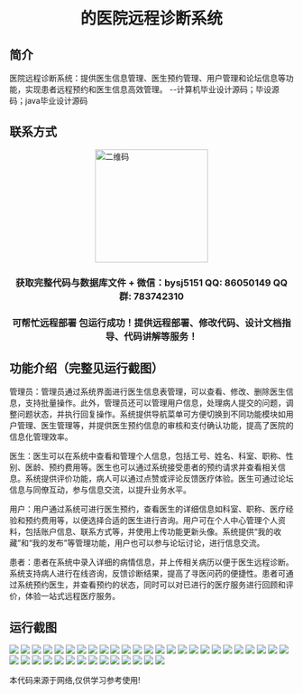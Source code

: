 <p><h1 align="center">的医院远程诊断系统</h1></p>

## 简介
医院远程诊断系统：提供医生信息管理、医生预约管理、用户管理和论坛信息等功能，实现患者远程预约和医生信息高效管理。    --计算机毕业设计源码；毕设源码；java毕业设计源码


## 联系方式
<img src="https://bs-1329754181.cos.ap-shanghai.myqcloud.com/wx.jpg" alt="二维码" style="display: block; margin: 0 auto;" width="200px">
<p><h3 align="center">获取完整代码与数据库文件 + 微信：bysj5151 QQ: 86050149 QQ群: 783742310</h3></p>
<p><h3 align="center">可帮忙远程部署 包运行成功！提供远程部署、修改代码、设计文档指导、代码讲解等服务！</h3></p>

## 功能介绍（完整见运行截图）
管理员：管理员通过系统界面进行医生信息表管理，可以查看、修改、删除医生信息，支持批量操作。此外，管理员还可以管理用户信息，处理病人提交的问题，调整问题状态，并执行回复操作。系统提供导航菜单可方便切换到不同功能模块如用户管理、医生管理等，并提供医生预约信息的审核和支付确认功能，提高了医院的信息化管理效率。

医生：医生可以在系统中查看和管理个人信息，包括工号、姓名、科室、职称、性别、医龄、预约费用等。医生也可以通过系统接受患者的预约请求并查看相关信息。系统提供评价功能，病人可以通过点赞或评论反馈医疗体验。医生可通过论坛信息与同僚互动，参与信息交流，以提升业务水平。

用户：用户通过系统可进行医生预约，查看医生的详细信息如科室、职称、医疗经验和预约费用等，以便选择合适的医生进行咨询。用户可在个人中心管理个人资料，包括账户信息、联系方式等，并使用上传功能更新头像。系统提供“我的收藏”和“我的发布”等管理功能，用户也可以参与论坛讨论，进行信息交流。

患者：患者在系统中录入详细的病情信息，并上传相关病历以便于医生远程诊断。系统支持病人进行在线咨询，反馈诊断结果，提高了寻医问药的便捷性。患者可通过系统预约医生，并查看预约的状态，同时可以对已进行的医疗服务进行回顾和评价，体验一站式远程医疗服务。


## 运行截图
![](https://bs-1329754181.cos.ap-shanghai.myqcloud.com/ssm/HospitalRemoteDiagnosisSystem/img/001.jpg)
![](https://bs-1329754181.cos.ap-shanghai.myqcloud.com/ssm/HospitalRemoteDiagnosisSystem/img/002.jpg)
![](https://bs-1329754181.cos.ap-shanghai.myqcloud.com/ssm/HospitalRemoteDiagnosisSystem/img/003.jpg)
![](https://bs-1329754181.cos.ap-shanghai.myqcloud.com/ssm/HospitalRemoteDiagnosisSystem/img/004.jpg)
![](https://bs-1329754181.cos.ap-shanghai.myqcloud.com/ssm/HospitalRemoteDiagnosisSystem/img/005.jpg)
![](https://bs-1329754181.cos.ap-shanghai.myqcloud.com/ssm/HospitalRemoteDiagnosisSystem/img/006.jpg)
![](https://bs-1329754181.cos.ap-shanghai.myqcloud.com/ssm/HospitalRemoteDiagnosisSystem/img/007.jpg)
![](https://bs-1329754181.cos.ap-shanghai.myqcloud.com/ssm/HospitalRemoteDiagnosisSystem/img/008.jpg)
![](https://bs-1329754181.cos.ap-shanghai.myqcloud.com/ssm/HospitalRemoteDiagnosisSystem/img/009.jpg)
![](https://bs-1329754181.cos.ap-shanghai.myqcloud.com/ssm/HospitalRemoteDiagnosisSystem/img/010.jpg)
![](https://bs-1329754181.cos.ap-shanghai.myqcloud.com/ssm/HospitalRemoteDiagnosisSystem/img/011.jpg)
![](https://bs-1329754181.cos.ap-shanghai.myqcloud.com/ssm/HospitalRemoteDiagnosisSystem/img/012.jpg)
![](https://bs-1329754181.cos.ap-shanghai.myqcloud.com/ssm/HospitalRemoteDiagnosisSystem/img/013.jpg)
![](https://bs-1329754181.cos.ap-shanghai.myqcloud.com/ssm/HospitalRemoteDiagnosisSystem/img/014.jpg)
![](https://bs-1329754181.cos.ap-shanghai.myqcloud.com/ssm/HospitalRemoteDiagnosisSystem/img/015.jpg)
![](https://bs-1329754181.cos.ap-shanghai.myqcloud.com/ssm/HospitalRemoteDiagnosisSystem/img/016.jpg)
![](https://bs-1329754181.cos.ap-shanghai.myqcloud.com/ssm/HospitalRemoteDiagnosisSystem/img/017.jpg)
![](https://bs-1329754181.cos.ap-shanghai.myqcloud.com/ssm/HospitalRemoteDiagnosisSystem/img/018.jpg)
![](https://bs-1329754181.cos.ap-shanghai.myqcloud.com/ssm/HospitalRemoteDiagnosisSystem/img/019.jpg)
![](https://bs-1329754181.cos.ap-shanghai.myqcloud.com/ssm/HospitalRemoteDiagnosisSystem/img/020.jpg)
![](https://bs-1329754181.cos.ap-shanghai.myqcloud.com/ssm/HospitalRemoteDiagnosisSystem/img/021.jpg)
![](https://bs-1329754181.cos.ap-shanghai.myqcloud.com/ssm/HospitalRemoteDiagnosisSystem/img/022.jpg)
![](https://bs-1329754181.cos.ap-shanghai.myqcloud.com/ssm/HospitalRemoteDiagnosisSystem/img/023.jpg)
![](https://bs-1329754181.cos.ap-shanghai.myqcloud.com/ssm/HospitalRemoteDiagnosisSystem/img/024.jpg)
![](https://bs-1329754181.cos.ap-shanghai.myqcloud.com/ssm/HospitalRemoteDiagnosisSystem/img/025.jpg)
![](https://bs-1329754181.cos.ap-shanghai.myqcloud.com/ssm/HospitalRemoteDiagnosisSystem/img/026.jpg)
![](https://bs-1329754181.cos.ap-shanghai.myqcloud.com/ssm/HospitalRemoteDiagnosisSystem/img/027.jpg)
![](https://bs-1329754181.cos.ap-shanghai.myqcloud.com/ssm/HospitalRemoteDiagnosisSystem/img/028.jpg)
![](https://bs-1329754181.cos.ap-shanghai.myqcloud.com/ssm/HospitalRemoteDiagnosisSystem/img/029.jpg)
![](https://bs-1329754181.cos.ap-shanghai.myqcloud.com/ssm/HospitalRemoteDiagnosisSystem/img/030.jpg)
![](https://bs-1329754181.cos.ap-shanghai.myqcloud.com/ssm/HospitalRemoteDiagnosisSystem/img/031.jpg)
![](https://bs-1329754181.cos.ap-shanghai.myqcloud.com/ssm/HospitalRemoteDiagnosisSystem/img/032.jpg)
![](https://bs-1329754181.cos.ap-shanghai.myqcloud.com/ssm/HospitalRemoteDiagnosisSystem/img/033.jpg)
![](https://bs-1329754181.cos.ap-shanghai.myqcloud.com/ssm/HospitalRemoteDiagnosisSystem/img/034.jpg)
![](https://bs-1329754181.cos.ap-shanghai.myqcloud.com/ssm/HospitalRemoteDiagnosisSystem/img/035.jpg)
![](https://bs-1329754181.cos.ap-shanghai.myqcloud.com/ssm/HospitalRemoteDiagnosisSystem/img/036.jpg)
![](https://bs-1329754181.cos.ap-shanghai.myqcloud.com/ssm/HospitalRemoteDiagnosisSystem/img/037.jpg)
![](https://bs-1329754181.cos.ap-shanghai.myqcloud.com/ssm/HospitalRemoteDiagnosisSystem/img/038.jpg)
![](https://bs-1329754181.cos.ap-shanghai.myqcloud.com/ssm/HospitalRemoteDiagnosisSystem/img/039.jpg)

<p>本代码来源于网络,仅供学习参考使用!</p>
